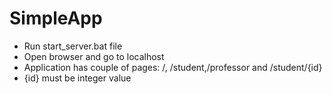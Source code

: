 # SimpleApp
- Run start_server.bat file
- Open browser and go to localhost
- Application has couple of pages: /, /student,/professor and /student/{id}
- {id} must be integer value
